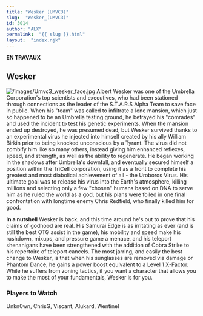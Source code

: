 ```yaml
---
title: "Wesker (UMVC3)"
slug:  "Wesker_(UMVC3)"
id: 3014
author: "ALX"
permalink:  "{{ slug }}.html"
layout:  "index.njk"
---
```


**EN TRAVAUX**

## Wesker

![](/images/Umvc3_wesker_face.jpg‎ "/images/Umvc3_wesker_face.jpg‎")
Albert Wesker was one of the Umbrella Corporation's top scientists and
executives, who had been stationed through connections as the leader of
the S.T.A.R.S Alpha Team to save face in public. When his "team" was
called to infiltrate a lone mansion, which just so happened to be an
Umbrella testing ground, he betrayed his "comrades" and used the
incident to test his genetic experiments. When the mansion ended up
destroyed, he was presumed dead, but Wesker survived thanks to an
experimental virus he injected into himself created by his ally William
Birkin prior to being knocked unconscious by a Tyrant. The virus did not
zombify him like so many others, instead giving him enhanced reflexes,
speed, and strength, as well as the ability to regenerate. He began
working in the shadows after Umbrella's downfall, and eventually secured
himself a position within the TriCell corporation, using it as a front
to complete his greatest and most diabolical achievement of all - the
Uroboros Virus. His ultimate goal was to release his virus into the
Earth's atmosphere, killing millions and selecting only a few "chosen"
humans based on DNA to serve him as he ruled the world as a god, but his
plans were foiled in one final confrontation with longtime enemy Chris
Redfield, who finally killed him for good.

**In a nutshell** Wesker is back, and this time around he's out to prove
that his claims of godhood are real. His Samurai Edge is as irritating
as ever (and is still the best OTG assist in the game), his mobility and
speed make his rushdown, mixups, and pressure game a menace, and his
teleport shenanigans have been strengthened with the addition of Cobra
Strike to his repertoire of teleport cancels. The most jarring, and
easily the best change to Wesker, is that when his sunglasses are
removed via damage or Phantom Dance, he gains a power boost equivalent
to a Level 1 X-Factor. While he suffers from zoning tactics, if you want
a character that allows you to make the most of your fundamentals,
Wesker is for you.

### Players to Watch

Unkn0wn, ChrisG, Viscant, Alukard, Wentinel
